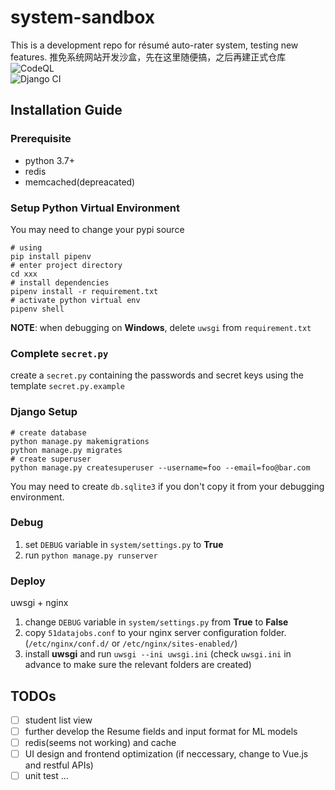 # system-sandbox
This is a development repo for résumé auto-rater system, testing new features.
推免系统网站开发沙盒，先在这里随便搞，之后再建正式仓库  
![CodeQL](https://github.com/NKDACS/system-sandbox/workflows/CodeQL/badge.svg)  
![Django CI](https://github.com/NKDACS/system-sandbox/actions/workflows/django.yml/badge.svg)  
## Installation Guide
### Prerequisite
- python 3.7+
- redis
- memcached(depreacated)
### Setup Python Virtual Environment
You may need to change your pypi source
```shell
# using 
pip install pipenv
# enter project directory
cd xxx
# install dependencies
pipenv install -r requirement.txt
# activate python virtual env
pipenv shell
```
**NOTE**: when debugging on **Windows**, delete `uwsgi` from `requirement.txt`
### Complete `secret.py`
create a `secret.py` containing the passwords and secret keys using the template `secret.py.example`
### Django Setup
```shell
# create database
python manage.py makemigrations
python manage.py migrates
# create superuser
python manage.py createsuperuser --username=foo --email=foo@bar.com
```
You may need to create `db.sqlite3` if you don't copy it from your debugging environment.
### Debug
1. set `DEBUG` variable in `system/settings.py` to **True**
2. run `python manage.py runserver`
### Deploy
uwsgi + nginx
1. change `DEBUG` variable in `system/settings.py` from **True** to **False**
2. copy `51datajobs.conf` to your nginx server configuration folder. (`/etc/nginx/conf.d/` or `/etc/nginx/sites-enabled/`)
3. install **uwsgi** and run `uwsgi --ini uwsgi.ini` (check `uwsgi.ini` in advance to make sure the relevant folders are created)

## TODOs
- [ ] student list view
- [ ] further develop the Resume fields and input format for ML models
- [ ] redis(seems not working) and cache
- [ ] UI design and frontend optimization
    (if neccessary, change to Vue.js and restful APIs)
- [ ] unit test
...
